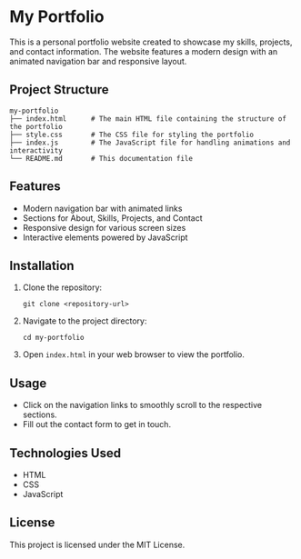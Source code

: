 # My Portfolio

This is a personal portfolio website created to showcase my skills, projects, and contact information. The website features a modern design with an animated navigation bar and responsive layout.

## Project Structure

```
my-portfolio
├── index.html      # The main HTML file containing the structure of the portfolio
├── style.css       # The CSS file for styling the portfolio
├── index.js        # The JavaScript file for handling animations and interactivity
└── README.md       # This documentation file
```

## Features

- Modern navigation bar with animated links
- Sections for About, Skills, Projects, and Contact
- Responsive design for various screen sizes
- Interactive elements powered by JavaScript

## Installation

1. Clone the repository:
   ```
   git clone <repository-url>
   ```

2. Navigate to the project directory:
   ```
   cd my-portfolio
   ```

3. Open `index.html` in your web browser to view the portfolio.

## Usage

- Click on the navigation links to smoothly scroll to the respective sections.
- Fill out the contact form to get in touch.

## Technologies Used

- HTML
- CSS
- JavaScript

## License

This project is licensed under the MIT License.